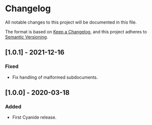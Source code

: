 # Changelog
All notable changes to this project will be documented in this file.

The format is based on [Keep a Changelog](https://keepachangelog.com/en/1.0.0/),
and this project adheres to [Semantic Versioning](https://semver.org/spec/v2.0.0.html).

## [1.0.1] - 2021-12-16
### Fixed
- Fix handling of malformed subdocuments.

## [1.0.0] - 2020-03-18
### Added
- First Cyanide release.
